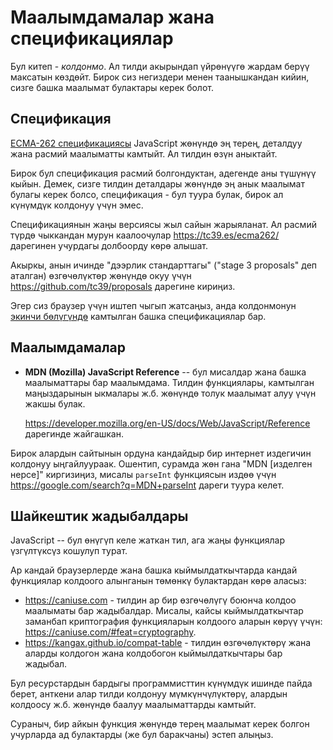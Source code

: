 
# Маалымдамалар жана спецификациялар

Бул китеп - *колдонмо*. Ал тилди акырындап үйрөнүүгө жардам берүү максатын көздөйт. Бирок сиз негиздери менен таанышкандан кийин, сизге башка маалымат булактары керек болот.

## Спецификация

[ECMA-262 спецификациясы](https://www.ecma-international.org/publications/standards/Ecma-262.htm) JavaScript жөнүндө эң терең, деталдуу жана расмий маалыматты камтыйт. Ал тилдин өзүн аныктайт.

Бирок бул спецификация расмий болгондуктан, адегенде аны түшүнүү кыйын. Демек, сизге тилдин деталдары жөнүндө эң анык маалымат булагы керек болсо, спецификация - бул туура булак, бирок ал күнүмдүк колдонуу үчүн эмес.

Спецификациянын жаңы версиясы жыл сайын жарыяланат. Ал расмий түрдө чыккандан мурун каалоочулар <https://tc39.es/ecma262/> дарегинен учурдагы долбоорду көрө алышат.

Акыркы, анын ичинде "дээрлик стандарттагы" ("stage 3 proposals" деп аталган) өзгөчөлүктөр жөнүндө окуу үчүн <https://github.com/tc39/proposals> дарегине кириңиз.

Эгер сиз браузер үчүн иштеп чыгып жатсаңыз, анда колдонмонун [экинчи бөлүгүндө](info:browser-environment) камтылган башка спецификациялар бар.

## Маалымдамалар

- **MDN (Mozilla) JavaScript Reference** -- бул мисалдар жана башка маалыматтары бар маалымдама. Тилдин функциялары, камтылган маңыздарынын ыкмалары ж.б. жөнүндө толук маалымат алуу үчүн жакшы булак.

    <https://developer.mozilla.org/en-US/docs/Web/JavaScript/Reference> дарегинде жайгашкан.

Бирок алардын сайтынын ордуна кандайдыр бир интернет издегичин колдонуу ыңгайлуураак. Ошентип, сурамда жөн гана "MDN [изделген нерсе]" киргизиңиз, мисалы `parseInt` функциясын издөө үчүн <https://google.com/search?q=MDN+parseInt> дареги туура келет.

## Шайкештик жадыбалдары

JavaScript -- бул өнүгүп келе жаткан тил, ага жаңы функциялар үзгүлтүксүз кошулуп турат.

Ар кандай браузерлерде жана башка кыймылдаткычтарда кандай функциялар колдоого алынганын төмөнкү булактардан көрө аласыз:

- <https://caniuse.com> - тилдин ар бир өзгөчөлүгү боюнча колдоо маалыматы бар жадыбалдар. Мисалы, кайсы кыймылдаткычтар заманбап криптография функцияларын колдоого аларын көрүү үчүн: <https://caniuse.com/#feat=cryptography>.
- <https://kangax.github.io/compat-table> - тилдин өзгөчөлүктөрү жана аларды колдогон жана колдобогон кыймылдаткычтары бар жадыбал.

Бул ресурстардын бардыгы программисттин күнүмдүк ишинде пайда берет, анткени алар тилди колдонуу мүмкүнчүлүктөрү, алардын колдоосу ж.б. жөнүндө баалуу маалыматтарды камтыйт.

Сураныч, бир айкын функция жөнүндө терең маалымат керек болгон учурларда ад булактарды (же бул баракчаны) эстеп алыңыз.
